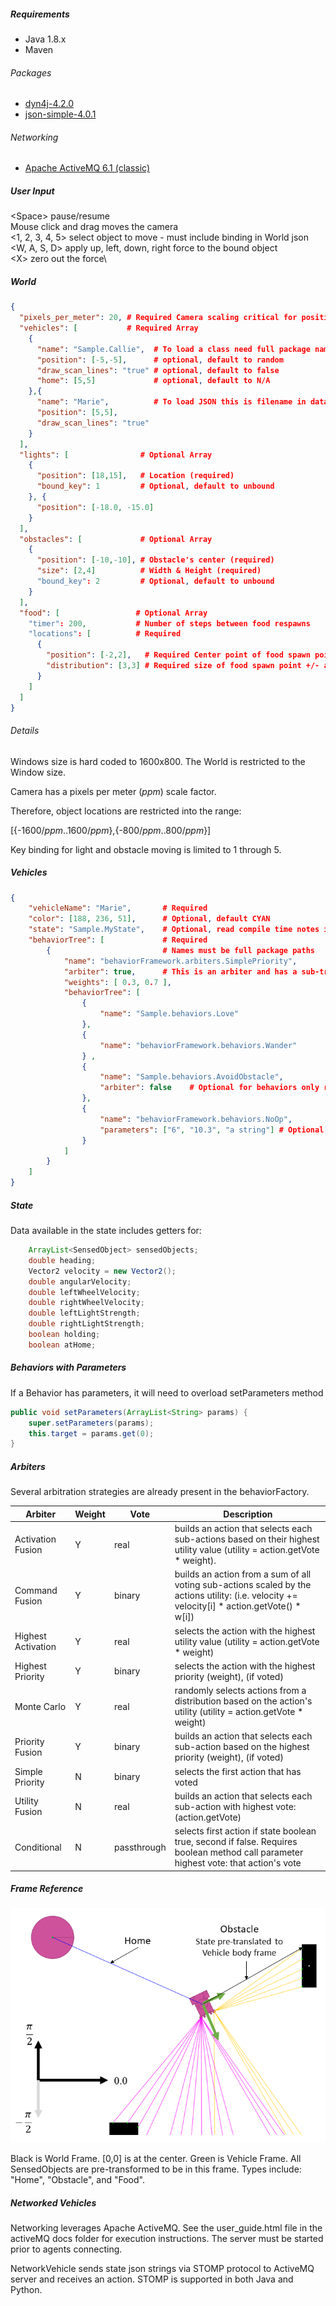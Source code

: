 
##### Requirements
- Java 1.8.x
- Maven

###### Packages
- [dyn4j-4.2.0](https://dyn4j.org/)
- [json-simple-4.0.1](https://cliftonlabs.github.io/json-simple/)

###### Networking
- [Apache ActiveMQ 6.1 (classic)](https://activemq.apache.org/)

##### User Input

\<Space> pause/resume \
Mouse click and drag moves the camera\
<1, 2, 3, 4, 5> select object to move - must include binding in World json\
<W, A, S, D> apply up, left, down, right force to the bound object\
\<X> zero out the force\

##### World
```json
{
  "pixels_per_meter": 20, # Required Camera scaling critical for position
  "vehicles": [           # Required Array
    {
      "name": "Sample.Callie",  # To load a class need full package name
      "position": [-5,-5],      # optional, default to random
      "draw_scan_lines": "true" # optional, default to false
      "home": [5,5]             # optional, default to N/A
    },{
      "name": "Marie",          # To load JSON this is filename in data folder
      "position": [5,5],
      "draw_scan_lines": "true"
    }
  ],
  "lights": [                # Optional Array
    {
      "position": [18,15],   # Location (required)
      "bound_key": 1         # Optional, default to unbound
    }, {
      "position": [-18.0, -15.0]
    }
  ],
  "obstacles": [             # Optional Array
    {
      "position": [-10,-10], # Obstacle's center (required)
      "size": [2,4]          # Width & Height (required)
      "bound_key": 2         # Optional, default to unbound
    }
  ],
  "food": [                 # Optional Array
    "timer": 200,           # Number of steps between food respawns
    "locations": [          # Required
      {
        "position": [-2,2],   # Required Center point of food spawn point
        "distribution": [3,3] # Required size of food spawn point +/- around position
      }
    ]
  ]
}
```
###### Details

Windows size is hard coded to 1600x800. The World is restricted to the Window size.

Camera has a pixels per meter (_ppm_) scale factor.

Therefore, object locations are restricted into the range:

[{-1600/_ppm_..1600/_ppm_},{-800/_ppm_..800/_ppm_}]

Key binding for light and obstacle moving is limited to 1 through 5.

##### Vehicles
```json
{
	"vehicleName": "Marie",       # Required
	"color": [188, 236, 51],      # Optional, default CYAN
    "state": "Sample.MyState",    # Optional, read compile time notes in MyNoOp
	"behaviorTree": [             # Required
		{                         # Names must be full package paths
			"name": "behaviorFramework.arbiters.SimplePriority",
			"arbiter": true,      # This is an arbiter and has a sub-tree
			"weights": [ 0.3, 0.7 ],
			"behaviorTree": [
				{
					"name": "Sample.behaviors.Love"
				},
				{
					"name": "behaviorFramework.behaviors.Wander"
				} ,
				{
					"name": "Sample.behaviors.AvoidObstacle",
					"arbiter": false    # Optional for behaviors only required for arbiters
				},
				{
					"name": "behaviorFramework.behaviors.NoOp",
					"parameters": ["6", "10.3", "a string"] # Optional
				}
			]
		}
	]
}
```

##### State

Data available in the state includes getters for:
```java
    ArrayList<SensedObject> sensedObjects;
    double heading;
    Vector2 velocity = new Vector2();
    double angularVelocity;
    double leftWheelVelocity;
    double rightWheelVelocity;
    double leftLightStrength;
    double rightLightStrength;
    boolean holding;
    boolean atHome;
```

##### Behaviors with Parameters

If a Behavior has parameters, it will need to overload setParameters method
```java
public void setParameters(ArrayList<String> params) {
    super.setParameters(params);
    this.target = params.get(0);
}
```
##### Arbiters
Several arbitration strategies are already present in the behaviorFactory.

|     Arbiter               |     Weight    |     Vote        |     Description                                                                                                                                          |
|---------------------------|---------------|-----------------|----------------------------------------------------------------------------------------------------------------------------------------------------------|
|     Activation Fusion     |     Y         |     real        |     builds an action that selects each sub-actions based   on their highest utility value (utility = action.getVote * weight).                           |
|     Command Fusion        |     Y         |     binary      |     builds an action from a sum of all voting sub-actions   scaled by the actions utility: (i.e. velocity += velocity[i] * action.getVote()   * w[i])    |
|     Highest Activation    |     Y         |     real        |     selects the action with the highest utility value   (utility = action.getVote * weight)                                                              |
|     Highest Priority      |     Y         |     binary      |     selects the action with the highest priority   (weight), (if voted)                                                                                  |
|     Monte Carlo           |     Y         |     real        |     randomly selects actions from a distribution based   on the action's utility (utility = action.getVote * weight)                                     |
|     Priority Fusion       |     Y         |     binary      |     builds an action that selects each sub-action based   on the highest priority (weight), (if voted)                                                   |
|     Simple Priority       |     N         |     binary      |     selects the first action that has voted                                                                                                              |
|     Utility Fusion        |     N         |     real        |     builds an action that selects each sub-action with      highest vote: (action.getVote)                                                               |
|     Conditional           |     N         |     passthrough |     selects first action if state boolean true, second if false. Requires boolean method call parameter  highest vote: that action's vote                |

##### Frame Reference

![Vehicle Frames](images/VehicleFrames.png)

Black is World Frame. [0,0] is at the center.
Green is Vehicle Frame. All SensedObjects are pre-transformed to be in this frame. Types include: "Home", "Obstacle", and "Food".

##### Networked Vehicles

Networking leverages Apache ActiveMQ. See the user_guide.html file in the activeMQ docs folder for execution instructions. The server must be started prior to agents connecting.

NetworkVehicle sends state json strings via STOMP protocol to ActiveMQ server and receives an action. STOMP is supported in both Java and Python.

